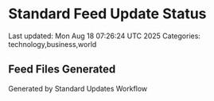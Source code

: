 # Standard Feed Update Status
Last updated: Mon Aug 18 07:26:24 UTC 2025
Categories: technology,business,world

## Feed Files Generated

Generated by Standard Updates Workflow
